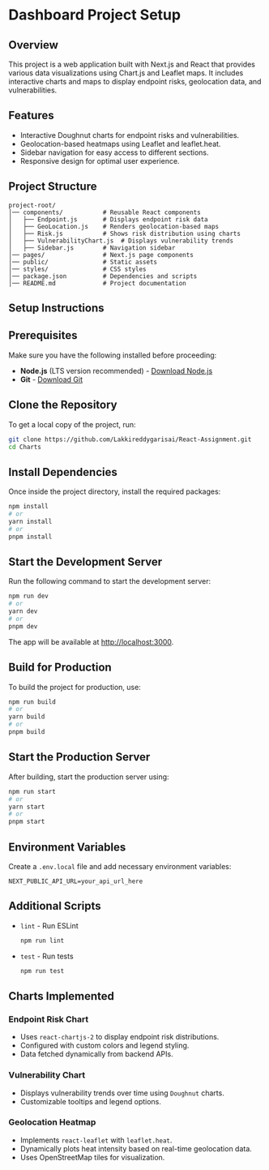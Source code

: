 ﻿# Dashboard Project Setup

## Overview

This project is a web application built with Next.js and React that provides various data visualizations using Chart.js and Leaflet maps. It includes interactive charts and maps to display endpoint risks, geolocation data, and vulnerabilities.

## Features

- Interactive Doughnut charts for endpoint risks and vulnerabilities.
- Geolocation-based heatmaps using Leaflet and leaflet.heat.
- Sidebar navigation for easy access to different sections.
- Responsive design for optimal user experience.

## Project Structure

```
project-root/
│── components/           # Reusable React components
│   ├── Endpoint.js       # Displays endpoint risk data
│   ├── GeoLocation.js    # Renders geolocation-based maps
│   ├── Risk.js           # Shows risk distribution using charts
│   ├── VulnerabilityChart.js  # Displays vulnerability trends
│   ├── Sidebar.js        # Navigation sidebar
│── pages/                # Next.js page components
│── public/               # Static assets
│── styles/               # CSS styles
│── package.json          # Dependencies and scripts
│── README.md             # Project documentation
```

## Setup Instructions

## Prerequisites
Make sure you have the following installed before proceeding:
- **Node.js** (LTS version recommended) - [Download Node.js](https://nodejs.org/)
- **Git** - [Download Git](https://git-scm.com/)

## Clone the Repository
To get a local copy of the project, run:

```sh
git clone https://github.com/Lakkireddygarisai/React-Assignment.git
cd Charts
```

## Install Dependencies
Once inside the project directory, install the required packages:

```sh
npm install
# or
yarn install
# or
pnpm install
```

## Start the Development Server
Run the following command to start the development server:

```sh
npm run dev
# or
yarn dev
# or
pnpm dev
```

The app will be available at [http://localhost:3000](http://localhost:3000).

## Build for Production
To build the project for production, use:

```sh
npm run build
# or
yarn build
# or
pnpm build
```

## Start the Production Server
After building, start the production server using:

```sh
npm run start
# or
yarn start
# or
pnpm start
```

## Environment Variables
Create a `.env.local` file and add necessary environment variables:

```env
NEXT_PUBLIC_API_URL=your_api_url_here
```

## Additional Scripts
- `lint` - Run ESLint
  ```sh
  npm run lint
  ```
- `test` - Run tests
  ```sh
  npm run test
  ```

## Charts Implemented

### Endpoint Risk Chart

- Uses `react-chartjs-2` to display endpoint risk distributions.
- Configured with custom colors and legend styling.
- Data fetched dynamically from backend APIs.

### Vulnerability Chart

- Displays vulnerability trends over time using `Doughnut` charts.
- Customizable tooltips and legend options.

### Geolocation Heatmap

- Implements `react-leaflet` with `leaflet.heat`.
- Dynamically plots heat intensity based on real-time geolocation data.
- Uses OpenStreetMap tiles for visualization.
